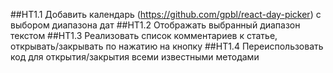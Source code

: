##HT1.1 Добавить календарь (https://github.com/gpbl/react-day-picker) с выбором диапазона дат
##HT1.2 Отображать выбранный диапазон текстом
##HT1.3 Реализовать список комментариев к статье, открывать/закрывать по нажатию на кнопку
##HT1.4 Переиспользовать код для открытия/закрытия всеми известными методами
